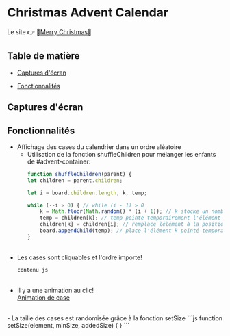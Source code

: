 # Christmas Advent Calendar

Le site 👉 🎅[Merry Christmas](https://loic-1.github.io/JS-Advent.github.io/)📅

## Table de matière
- [Captures d'écran](#captures-décran)

- [Fonctionnalités](#fonctionnalités)

## Captures d'écran

## Fonctionnalités

- Affichage des cases du calendrier dans un ordre aléatoire
  - Utilisation de la fonction shuffleChildren pour mélanger les enfants de #advent-container:
    ```js
    function shuffleChildren(parent) {
    let children = parent.children;

    let i = board.children.length, k, temp;

    while (--i > 0) { // while (i - 1) > 0
        k = Math.floor(Math.random() * (i + 1)); // k stocke un nombre aléatoire basé sur i
        temp = children[k]; // temp pointe temporairement l'élément à la position k dans board
        children[k] = children[i]; // remplace lélément à la position k par l'élément à la position i
        board.appendChild(temp); // place l'élément k pointé temporairement à la fin du contenu de board
    }
    ```
    <br/>
- Les cases sont cliquables et l'ordre importe!
  ```js
  contenu js
  ```
  <br/>
- Il y a une animation au clic! <br/>
  [Animation de case](link)
<br/>
- La taille des cases est randomisée grâce à la fonction setSize
  ```js
  function setSize(element, minSize, addedSize) { }
  ```
